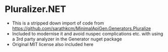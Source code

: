 # Pluralizer.NET

- This is a stripped down import of code from https://github.com/sarathkcm/MinimalApiGen.Generators.Pluralize
- Included to modernise it and avoid nuspec complications etc. with using a 3rd party analyzer in the Generator nuget package
- Original MIT license also included here